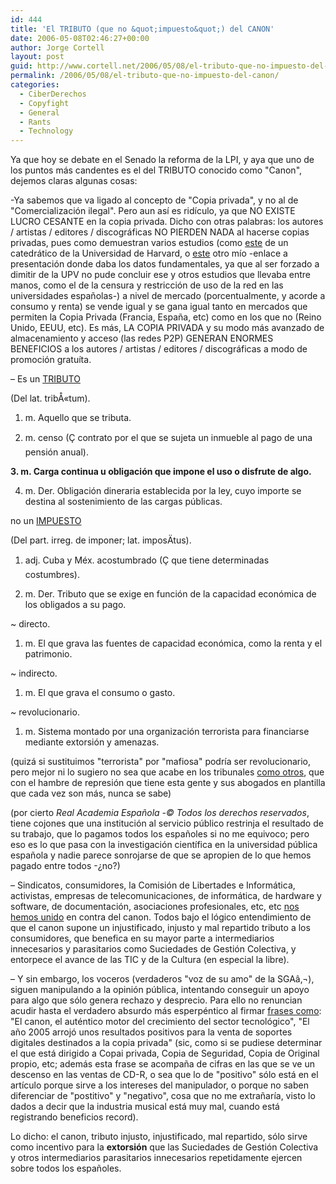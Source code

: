 ```yaml
---
id: 444
title: 'El TRIBUTO (que no &quot;impuesto&quot;) del CANON'
date: 2006-05-08T02:46:27+00:00
author: Jorge Cortell
layout: post
guid: http://www.cortell.net/2006/05/08/el-tributo-que-no-impuesto-del-canon/
permalink: /2006/05/08/el-tributo-que-no-impuesto-del-canon/
categories:
  - CiberDerechos
  - Copyfight
  - General
  - Rants
  - Technology
---
```

Ya que hoy se debate en el Senado la reforma de la LPI, y aya que uno de los puntos más candentes es el del TRIBUTO conocido como "Canon", dejemos claras algunas cosas:

-Ya sabemos que va ligado al concepto de "Copia privada", y no al de "Comercialización ilegal". Pero aun así­ es ridí­culo, ya que NO EXISTE LUCRO CESANTE en la copia privada. Dicho con otras palabras: los autores / artistas / editores / discográficas NO PIERDEN NADA al hacerse copias privadas, pues como demuestran varios estudios (como [este](http://www.hbs.edu/about/news/032904_file_sharing.html) de un catedrático de la Universidad de Harvard, o [este](http://www.cortell.net/conferencias-anteriores/) otro mí­o -enlace a presentación donde daba los datos fundamentales, ya que al ser forzado a dimitir de la UPV no pude concluir ese y otros estudios que llevaba entre manos, como el de la censura y restricción de uso de la red en las universidades españolas-) a nivel de mercado (porcentualmente, y acorde a consumo y renta) se vende igual y se gana igual tanto en mercados que permiten la Copia Privada (Francia, España, etc) como en los que no (Reino Unido, EEUU, etc). Es más, LA COPIA PRIVADA y su modo más avanzado de almacenamiento y acceso (las redes P2P) GENERAN ENORMES BENEFICIOS a los autores / artistas / editores / discográficas a modo de promoción gratuí­ta.

– Es un [TRIBUTO](http://buscon.rae.es/draeI/SrvltGUIBusUsual?LEMA=tributo)
  
(Del lat. tribÅ«tum).
  
1. m. Aquello que se tributa.
  
2. m. censo (Ç contrato por el que se sujeta un inmueble al pago de una pensión anual).
  
**3. m. Carga continua u obligación que impone el uso o disfrute de algo.**
  
4. m. Der. Obligación dineraria establecida por la ley, cuyo importe se destina al sostenimiento de las cargas públicas.

no un [IMPUESTO](http://buscon.rae.es/draeI/SrvltGUIBusUsual?LEMA=impuesto)
  
(Del part. irreg. de imponer; lat. imposÄ­tus).
  
1. adj. Cuba y Méx. acostumbrado (Ç que tiene determinadas costumbres).
  
2. m. Der. Tributo que se exige en función de la capacidad económica de los obligados a su pago.
  
~ directo.
  
1. m. El que grava las fuentes de capacidad económica, como la renta y el patrimonio.
  
~ indirecto.
  
1. m. El que grava el consumo o gasto.
  
~ revolucionario.
  
1. m. Sistema montado por una organización terrorista para financiarse mediante extorsión y amenazas.

(quizá si sustituimos "terrorista" por "mafiosa" podrí­a ser revolucionario, pero mejor ni lo sugiero no sea que acabe en los tribunales [como otros](http://www.bandaancha.st/weblogart.php?artid=2708), que con el hambre de represión que tiene esta gente y sus abogados en plantilla que cada vez son más, nunca se sabe)

(por cierto _Real Academia Española -© Todos los derechos reservados_, tiene cojones que una institución al servicio público restrinja el resultado de su trabajo, que lo pagamos todos los españoles si no me equivoco; pero eso es lo que pasa con la investigación cientí­fica en la universidad pública española y nadie parece sonrojarse de que se apropien de lo que hemos pagado entre todos -¿no?)

– Sindicatos, consumidores, la Comisión de Libertades e Informática, activistas, empresas de telecomunicaciones, de informática, de hardware y software, de documentación, asociaciones profesionales, etc, etc [nos hemos unido](http://www.internautas.org/html/3618.html) en contra del canon. Todos bajo el lógico entendimiento de que el canon supone un injustificado, injusto y mal repartido tributo a los consumidores, que benefica en su mayor parte a intermediarios innecesarios y parasitarios como Suciedades de Gestión Colectiva, y entorpece el avance de las TIC y de la Cultura (en especial la libre).

– Y sin embargo, los voceros (verdaderos "voz de su amo" de la SGAâ‚¬), siguen manipulando a la opinión pública, intentando conseguir un apoyo para algo que sólo genera rechazo y desprecio. Para ello no renuncian acudir hasta el verdadero absurdo más esperpéntico al firmar [frases como](http://www.acam.es/noticias_detalle.php?id=1605): "El canon, el auténtico motor del crecimiento del sector tecnológico", "El año 2005 arrojó unos resultados positivos para la venta de soportes digitales destinados a la copia privada" (sic, como si se pudiese determinar el que está dirigido a Copai privada, Copia de Seguridad, Copia de Original propio, etc; además esta frase se acompaña de cifras en las que se ve un descenso en las ventas de CD-R, o sea que lo de "positivo" sólo está en el artí­culo porque sirve a los intereses del manipulador, o porque no saben diferenciar de "postitivo" y "negativo", cosa que no me extrañarí­a, visto lo dados a decir que la industria musical está muy mal, cuando está registrando beneficios record).

Lo dicho: el canon, tributo injusto, injustificado, mal repartido, sólo sirve como incentivo para la **extorsión** que las Suciedades de Gestión Colectiva y otros intermediarios parasitarios innecesarios repetidamente ejercen sobre todos los españoles.